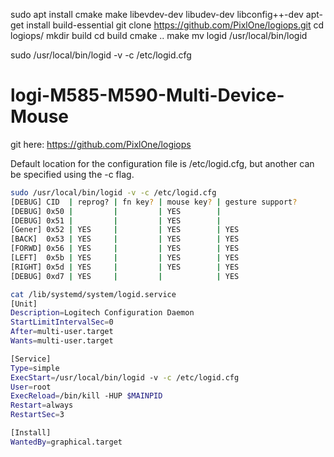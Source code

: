 
sudo apt install cmake make libevdev-dev libudev-dev libconfig++-dev
apt-get install build-essential
git clone https://github.com/PixlOne/logiops.git
cd logiops/
mkdir build
cd build
cmake ..
make
mv logid /usr/local/bin/logid

sudo /usr/local/bin/logid -v -c /etc/logid.cfg

# logi-M585-M590-Multi-Device-Mouse

git here:
https://github.com/PixlOne/logiops

Default location for the configuration file is /etc/logid.cfg, but another can be specified using the -c flag.


```sh
sudo /usr/local/bin/logid -v -c /etc/logid.cfg
[DEBUG] CID  | reprog? | fn key? | mouse key? | gesture support?
[DEBUG] 0x50 |         |         | YES        | 
[DEBUG] 0x51 |         |         | YES        | 
[Gener] 0x52 | YES     |         | YES        | YES
[BACK]  0x53 | YES     |         | YES        | YES
[FORWD] 0x56 | YES     |         | YES        | YES
[LEFT]  0x5b | YES     |         | YES        | YES
[RIGHT] 0x5d | YES     |         | YES        | YES
[DEBUG] 0xd7 | YES     |         |            | YES
```

```sh
cat /lib/systemd/system/logid.service
[Unit]
Description=Logitech Configuration Daemon
StartLimitIntervalSec=0
After=multi-user.target
Wants=multi-user.target

[Service]
Type=simple
ExecStart=/usr/local/bin/logid -v -c /etc/logid.cfg
User=root
ExecReload=/bin/kill -HUP $MAINPID
Restart=always
RestartSec=3

[Install]
WantedBy=graphical.target
```
